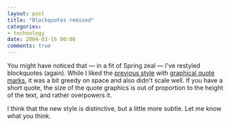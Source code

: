 ```yaml
---
layout: post
title: "Blockquotes remixed"
categories:
- technology
date: 2004-03-16 00:00
comments: true
---
```


<p>You might have noticed that &mdash; in a fit of Spring zeal &mdash; I've restyled blockquotes (again). While I liked the <a href="http://www.rousette.org.uk/mt-static/blog/archives/000317.html" title="Fancy bloquotes">previous style</a> with <a href="http://simon.incutio.com/archive/2003/05/21/stylingBlockquotes" title="CSS bloquotes technique">graphical quote marks</a>, it was a bit greedy on space and also didn't scale well. If you have a short quote, the size of the quote graphics is out of proportion to the height of the text, and rather overpowers it.</p>

<p>I think that the new style is distinctive, but a little more subtle. Let me know what you think.</p>


